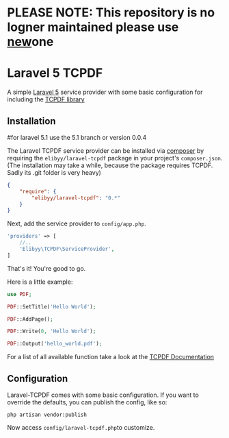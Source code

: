 # PLEASE NOTE: This repository is no logner maintained please use [new](https://github.com/elibyy/tcpdf-laravel)one

# Laravel 5 TCPDF

A simple [Laravel 5](http://www.laravel.com) service provider with some basic configuration for including the [TCPDF library](http://www.tcpdf.org/)

## Installation
#for laravel 5.1 use the 5.1 branch or version 0.0.4
 
The Laravel TCPDF service provider can be installed via [composer](http://getcomposer.org) by requiring the `elibyy/laravel-tcpdf` package in your project's `composer.json`. (The installation may take a while, because the package requires TCPDF. Sadly its .git folder is very heavy)

```json
{
    "require": {
        "elibyy/laravel-tcpdf": "0.*"
    }
}
```

Next, add the service provider to `config/app.php`.

```php
'providers' => [
    //..
    'Elibyy\TCPDF\ServiceProvider',
]
```

That's it! You're good to go.

Here is a little example:

```php
use PDF;

PDF::SetTitle('Hello World');

PDF::AddPage();

PDF::Write(0, 'Hello World');

PDF::Output('hello_world.pdf');
```
For a list of all available function take a look at the [TCPDF Documentation](http://www.tcpdf.org/doc/code/classTCPDF.html)

## Configuration

Laravel-TCPDF comes with some basic configuration.
If you want to override the defaults, you can publish the config, like so:

    php artisan vendor:publish

Now access `config/laravel-tcpdf.php`to customize.
